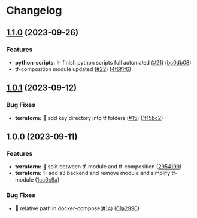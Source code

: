 # Changelog

## [1.1.0](https://github.com/Foxon-Consulting/cookiecutter/compare/tf-module-1.0.1...tf-module-1.1.0) (2023-09-26)


### Features

* **python-scripts:** :sparkles: finish python scripts full automated ([#21](https://github.com/Foxon-Consulting/cookiecutter/issues/21)) ([bc0db08](https://github.com/Foxon-Consulting/cookiecutter/commit/bc0db0836bf9680ea526e0797b7278fb6cdd43d9))
* tf-composition module updated ([#22](https://github.com/Foxon-Consulting/cookiecutter/issues/22)) ([4f6f1f6](https://github.com/Foxon-Consulting/cookiecutter/commit/4f6f1f67e9e3f03d91c1e14846607bdd6f3c376d))

## [1.0.1](https://github.com/Foxon-Consulting/cookiecutter/compare/tf-module-1.0.0...tf-module-1.0.1) (2023-09-12)


### Bug Fixes

* **terraform:** :bug: add key directory into tf folders ([#15](https://github.com/Foxon-Consulting/cookiecutter/issues/15)) ([1f15bc2](https://github.com/Foxon-Consulting/cookiecutter/commit/1f15bc27fcd65843ca161005204bd6170cba3703))

## 1.0.0 (2023-09-11)


### Features

* **terraform:** :bricks: split between tf-module and tf-composition ([2954199](https://github.com/Foxon-Consulting/cookiecutter/commit/2954199876686ac20519c13e61a31f1a02ca5539))
* **terraform:** :sparkles: add s3 backend and remove module and simplify tf-module ([1cc0c9a](https://github.com/Foxon-Consulting/cookiecutter/commit/1cc0c9a9ecf3008ac209a207e9ad475782822c7b))


### Bug Fixes

* :bug: relative path in docker-compose([#14](https://github.com/Foxon-Consulting/cookiecutter/issues/14)) ([61a2990](https://github.com/Foxon-Consulting/cookiecutter/commit/61a2990d165b993377c1ee6e53f9a35a5674b724))
